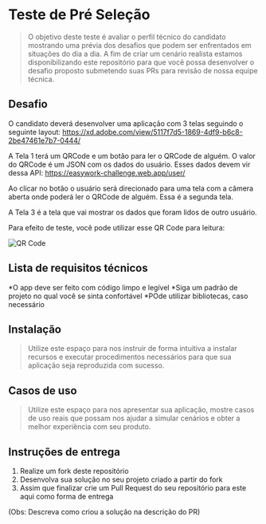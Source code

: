 # Teste de Pré Seleção
> O objetivo deste teste é avaliar o perfil técnico do candidato mostrando uma prévia dos desafios que podem ser enfrentados em situações do dia a dia. A fim de criar um cenário realista estamos disponibilizando este repositório para que você possa desenvolver o desafio proposto submetendo suas PRs para revisão de nossa equipe técnica.


## Desafio

O candidato deverá desenvolver uma aplicação com 3 telas seguindo o seguinte layout:
https://xd.adobe.com/view/5117f7d5-1869-4df9-b6c8-2be47461e7b7-0444/

A Tela 1 terá um QRCode e um botão para ler o QRCode de alguém. O valor do QRCode é um JSON com os dados do usuário. Esses dados devem vir dessa API:
https://easywork-challenge.web.app/user/

Ao clicar no botão o usuário será direcionado para uma tela com a câmera aberta onde poderá ler o QRCode de alguém. Essa é a segunda tela.

A Tela 3 é a tela que vai mostrar os dados que foram lidos de outro usuário.

Para efeito de teste, você pode utilizar esse QR Code para leitura:

![QR Code](https://easywork-challenge.web.app/user/qrcode.jpg)


## Lista de requisitos técnicos

*O app deve ser feito com código limpo e legível
*Siga um padrão de projeto no qual você se sinta confortável
*POde utilizar bibliotecas, caso necessário


## Instalação

>Utilize este espaço para nos instruir de forma intuitiva a instalar recursos e executar procedimentos necessários para que sua aplicação seja reproduzida com sucesso.

## Casos de uso

>Utilize este espaço para nos apresentar sua aplicação, mostre casos de uso reais que possam nos ajudar a simular cenários e obter a melhor experiência com seu produto.

## Instruções de entrega

1. Realize um fork deste repositório
2. Desenvolva sua solução no seu projeto criado a partir do fork
3. Assim que finalizar crie um Pull Request do seu repositório para este aqui como forma de entrega

(Obs: Descreva como criou a solução na descrição do PR)



